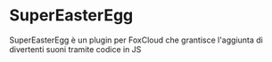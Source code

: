 # SuperEasterEgg
SuperEasterEgg è un plugin per FoxCloud che grantisce l'aggiunta di divertenti suoni tramite codice in JS
